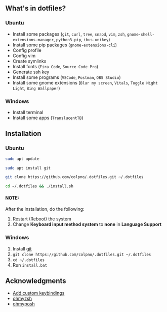 ## What's in dotfiles?

### Ubuntu

- Install some packages (`git`, `curl`, `tree`, `snapd`, `vim`, `zsh`, `gnome-shell-extensions-manager`, `python3-pip`, `ibus-unikey`)
- Install some pip packages (`gnome-extensions-cli`)
- Config profile
- Config vim
- Create symlinks
- Install fonts (`Fira Code`, `Source Code Pro`)
- Generate ssh key
- Install some programs (`VSCode`, `Postman`, `OBS Studio`)
- Install some gnome extensions (`Blur my screen`, `Vitals`, `Toggle Night Light`, `Bing Wallpaper`)

### Windows

- Install terminal
- Install some apps (`TranslucentTB`)



## Installation

### Ubuntu

```bash
sudo apt update
```

```bash
sudo apt install git
```

```bash
git clone https://github.com/colpno/.dotfiles.git ~/.dotfiles
```

```bash
cd ~/.dotfiles && ./install.sh
```

#### NOTE:
After the installation, do the following:
1. Restart (Reboot) the system 
1. Change **Keyboard input method system** to **none** in **Language Support**

### Windows

1. Install [git](https://git-scm.com/download/win)
1. `git clone https://github.com/colpno/.dotfiles.git ~/.dotfiles`
1. `cd ~/.dotfiles`
1. Run `install.bat`



## Acknowledgments

- [Add custom keybindings](https://techwiser.com/custom-keyboard-shortcuts-ubuntu/)
- [ohmyzsh](https://github.com/ohmyzsh/ohmyzsh)
- [ohmyposh](https://ohmyposh.dev/docs)
